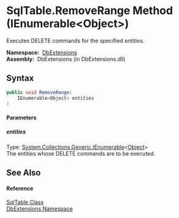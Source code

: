SqlTable.RemoveRange Method (IEnumerable&lt;Object>)
====================================================
  Executes DELETE commands for the specified *entities*.

  **Namespace:**  [DbExtensions][1]  
  **Assembly:**  DbExtensions (in DbExtensions.dll)

Syntax
------

```csharp
public void RemoveRange(
	IEnumerable<Object> entities
)
```

#### Parameters

##### *entities*
Type: [System.Collections.Generic.IEnumerable][2]&lt;[Object][3]>  
The entities whose DELETE commands are to be executed.


See Also
--------

#### Reference
[SqlTable Class][4]  
[DbExtensions Namespace][1]  

[1]: ../README.md
[2]: http://msdn.microsoft.com/en-us/library/9eekhta0
[3]: http://msdn.microsoft.com/en-us/library/e5kfa45b
[4]: README.md